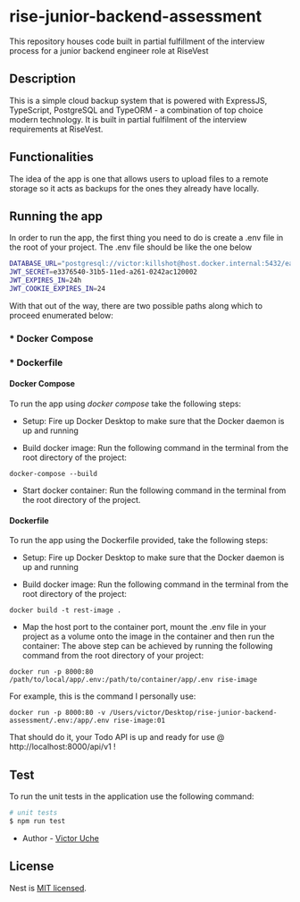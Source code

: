 # rise-junior-backend-assessment
This repository houses code built in partial fulfillment of the interview process for a junior backend engineer role at RiseVest

## Description

This is a simple cloud backup system that is powered with ExpressJS, TypeScript, PostgreSQL and TypeORM - a combination of top choice modern technology. It is built in partial fulfilment of the interview requirements at RiseVest.

## Functionalities

The idea of the app is one that allows users to upload files to a remote storage so it acts as backups for the ones they already have locally. 

## Running the app

In order to run the app, the first thing you need to do is create a .env file in the root of your project. The .env file should be like the one below
```bash
DATABASE_URL="postgresql://victor:killshot@host.docker.internal:5432/earnipay_datastore?schema=public"
JWT_SECRET=e3376540-31b5-11ed-a261-0242ac120002
JWT_EXPIRES_IN=24h
JWT_COOKIE_EXPIRES_IN=24
```

With that out of the way, there are two possible paths along which to proceed enumerated below:
### * Docker Compose
### * Dockerfile

#### Docker Compose 
To run the app using _docker compose_ take the following steps:
- Setup:
  Fire up Docker Desktop to make sure that the Docker daemon is up and running

- Build docker image:
  Run the following command in the terminal from the root directory of the project: 
```
docker-compose --build
```

- Start docker container:
  Run the following command in the terminal from the root directory of the project.

#### Dockerfile
To run the app using the Dockerfile provided, take the following steps:
- Setup:
  Fire up Docker Desktop to make sure that the Docker daemon is up and running
  
- Build docker image:
  Run the following command in the terminal from the root directory of the project:
 ```
 docker build -t rest-image .
 ```
 
 - Map the host port to the container port, mount the .env file in your project as a volume onto the image in the container and then run the container:
  The above step can be achieved by running the following command from the root directory of your project:
 ```
 docker run -p 8000:80 /path/to/local/app/.env:/path/to/container/app/.env rise-image
 ```
  For example, this is the command I personally use:
 ```
 docker run -p 8000:80 -v /Users/victor/Desktop/rise-junior-backend-assessment/.env:/app/.env rise-image:01
 ```
That should do it, your Todo API is up and ready for use @ http://localhost:8000/api/v1 ! 

## Test

To run the unit tests in the application use the following command:

```bash
# unit tests
$ npm run test
```


- Author - [Victor Uche](https://github.com/aggr3550r/)


## License

Nest is [MIT licensed](LICENSE).


